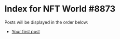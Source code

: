 # Index for NFT World #8873
Posts will be displayed in the order below:

- [Your first post](./001-first.md)

